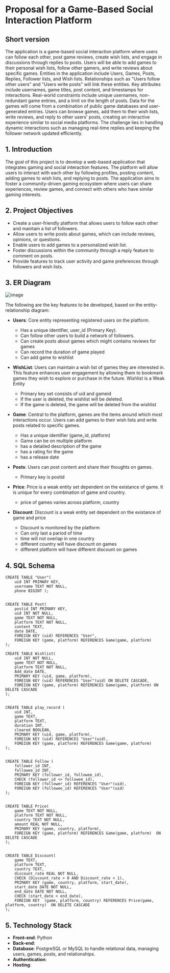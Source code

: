 # Proposal for a Game-Based Social Interaction Platform

## Short version
The application is a game-based social interaction platform where users can follow each other, post game reviews, create wish lists, and engage in discussions through replies to posts. Users will be able to add games to their personal wish lists, follow other gamers, and write reviews about specific games. Entities in the application include Users, Games, Posts, Replies, Follower lists, and Wish lists. Relationships such as "Users follow other users" and "Users write posts" will link these entities. Key attributes include usernames, game titles, post content, and timestamps for interactions. Real-world constraints include unique usernames, non-redundant game entries, and a limit on the length of posts. Data for the games will come from a combination of public game databases and user-generated entries. Users can browse games, add them to their wish lists, write reviews, and reply to other users' posts, creating an interactive experience similar to social media platforms. The challenge lies in handling dynamic interactions such as managing real-time replies and keeping the follower network updated efficiently.

## 1. Introduction

The goal of this project is to develop a web-based application that integrates gaming and social interaction features. The platform will allow users to interact with each other by following profiles, posting content, adding games to wish lists, and replying to posts. The application aims to foster a community-driven gaming ecosystem where users can share experiences, review games, and connect with others who have similar gaming interests.

## 2. Project Objectives

- Create a user-friendly platform that allows users to follow each other and maintain a list of followers.
- Allow users to write posts about games, which can include reviews, opinions, or questions.
- Enable users to add games to a personalized wish list.
- Foster discussions within the community through a reply feature to comment on posts.
- Provide features to track user activity and game preferences through followers and wish lists.

## 3. ER Diagram

![image](https://github.com/user-attachments/assets/a9e9e89a-6d69-4a72-8f4c-93ad429f00b6)

The following are the key features to be developed, based on the entity-relationship diagram:

- **Users**: Core entity representing registered users on the platform.
  - Has a unique identifier, user_id (Primary Key).
  - Can follow other users to build a network of followers.
  - Can create posts about games which might contains reviews for games
  - Can record the duration of game played
  - Can add game to wishlist

- **WishList**: Users can maintain a wish list of games they are interested in. This feature enhances user engagement by allowing them to bookmark games they wish to explore or purchase in the future. Wishlist is a Weak Entity
  - Primary key set consists of uid and gameid
  - If the user is deleted, the wishlist will be deleted.
  - If the game is deleted, the game will be deleted from the wishlist

- **Game**: Central to the platform, games are the items around which most interactions occur. Users can add games to their wish lists and write posts related to specific games.
  - Has a unique identifier (game_id, platform)
  - Game can be on multiple platform
  - has a detailed description of the game
  - has a rating for the game
  - has a release date


- **Posts**: Users can post content and share their thoughts on games.
  - Primary key is postid
    
- **Price**: Price is a weak entity set dependent on the existance of game. It is unique for every combination of game and country.
  - price of games varies across platform, country

- **Discount**: Discount is a weak entity set dependent on the existance of game and price
  - Discount is monitored by the platform
  - Can only last a pariod of time
  - time will not overlap in one country
  - different country will have discount on games
  - different platform will have different discount on games
## 4. SQL Schema
```
CREATE TABLE "User"(
	uid INT PRIMARY KEY,
	username TEXT NOT NULL,
	phone BIGINT );


CREATE TABLE Post(
	postid INT PRIMARY KEY,
	uid INT NOT NULL,
	game TEXT NOT NULL,
	platform TEXT NOT NULL,
	content TEXT,
	date DATE,
	FOREIGN KEY (uid) REFERENCES "User",
	FOREIGN KEY (game, platform) REFERENCES Game(game, platform)
);

CREATE TABLE Wishlist(
	uid INT NOT NULL,
	game TEXT NOT NULL,
	platform TEXT NOT NULL,
	Add_date DATE,
	PRIMARY KEY (uid, game, platform),
	FOREIGN KEY (uid) REFERENCES "User"(uid) ON DELETE CASCADE,
	FOREIGN KEY (game, platform) REFERENCES Game(game, platform) ON DELETE CASCADE
);


CREATE TABLE play_record (
	uid INT,
	game TEXT,
	platform TEXT,
	duration INT,
	cleared BOOLEAN,
	PRIMARY KEY (uid, game, platform),
	FOREIGN KEY (uid) REFERENCES "User"(uid),
	FOREIGN KEY (game, platform) REFERENCES Game(game, platform)
);


CREATE TABLE Follow (
	follower_id INT,
	followee_id INT,
	PRIMARY KEY (follower_id, followee_id),
	CHECK (follower_id <> followee_id),
	FOREIGN KEY (follower_id) REFERENCES "User"(uid),
	FOREIGN KEY (followee_id) REFERENCES "User"(uid)
);


CREATE TABLE Price(
	game TEXT NOT NULL,
	platform TEXT NOT NULL,
	country TEXT NOT NULL,
	amount REAL NOT NULL,
	PRIMARY KEY (game, country, platform),
	FOREIGN KEY (game, platform) REFERENCES Game(game, platform)  ON DELETE CASCADE
);


CREATE TABLE Discount(
	game TEXT,
	platform TEXT,
	country TEXT,
	discount_rate REAL NOT NULL,
	CHECK (Discount_rate > 0 AND Discount_rate < 1),
	PRIMARY KEY (game, country, platform, start_date),
	start_date DATE NOT NULL,
	end_date DATE NOT NULL,
	CHECK (start_date < end_date),
	FOREIGN KEY  (game, platform, country) REFERENCES Price(game, platform, country)  ON DELETE CASCADE
);
```



## 5. Technology Stack

- **Front-end**: Python
- **Back-end**: 
- **Database**: PostgreSQL or MySQL to handle relational data, managing users, games, posts, and relationships.
- **Authentication**: 
- **Hosting**: 


